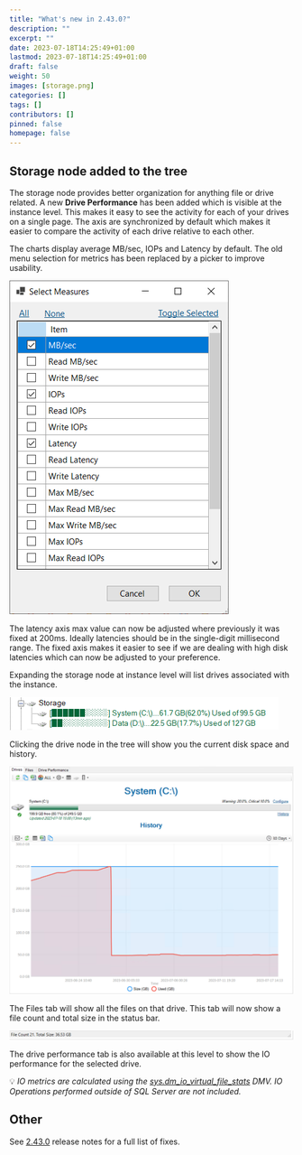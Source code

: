 ```yaml
---
title: "What's new in 2.43.0?"
description: ""
excerpt: ""
date: 2023-07-18T14:25:49+01:00
lastmod: 2023-07-18T14:25:49+01:00
draft: false
weight: 50
images: [storage.png]
categories: []
tags: []
contributors: []
pinned: false
homepage: false
---
```

## Storage node added to the tree

The storage node provides better organization for anything file or drive related.  A new **Drive Performance** has been added which is visible at the instance level.  This makes it easy to see the activity for each of your drives on a single page.  The axis are synchronized by default which makes it easier to compare the activity of each drive relative to each other.  

The charts display average MB/sec, IOPs and Latency by default.  The old menu selection for metrics has been replaced by a picker to improve usability.  

[![Measure selection](measures.png)](measures.png)

The latency axis max value can now be adjusted where previously it was fixed at 200ms.  Ideally latencies should be in the single-digit millisecond range.  The fixed axis makes it easier to see if we are dealing with high disk latencies which can now be adjusted to your preference.

Expanding the storage node at instance level will list drives associated with the instance.  

[![Drive node](drives_nodes.png)](drives_nodes.png)

Clicking the drive node in the tree will show you the current disk space and history.  

[![Space History](space.png)](space.png)

The Files tab will show all the files on that drive.  This tab will now show a file count and total size in the status bar.  

[![Status bar](status.png)](status.png)

The drive performance tab is also available at this level to show the IO performance for the selected drive.

💡 *IO metrics are calculated using the [sys.dm_io_virtual_file_stats](https://learn.microsoft.com/en-us/sql/relational-databases/system-dynamic-management-views/sys-dm-io-virtual-file-stats-transact-sql?view=sql-server-ver16) DMV.  IO Operations performed outside of SQL Server are not included.*

## Other

See [2.43.0](https://github.com/trimble-oss/dba-dash/releases/tag/2.43.0) release notes for a full list of fixes.

